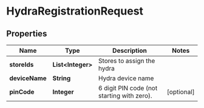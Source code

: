 
# HydraRegistrationRequest

## Properties
Name | Type | Description | Notes
------------ | ------------- | ------------- | -------------
**storeIds** | **List&lt;Integer&gt;** | Stores to assign the hydra | 
**deviceName** | **String** | Hydra device name | 
**pinCode** | **Integer** | 6 digit PIN code (not starting with zero). |  [optional]




